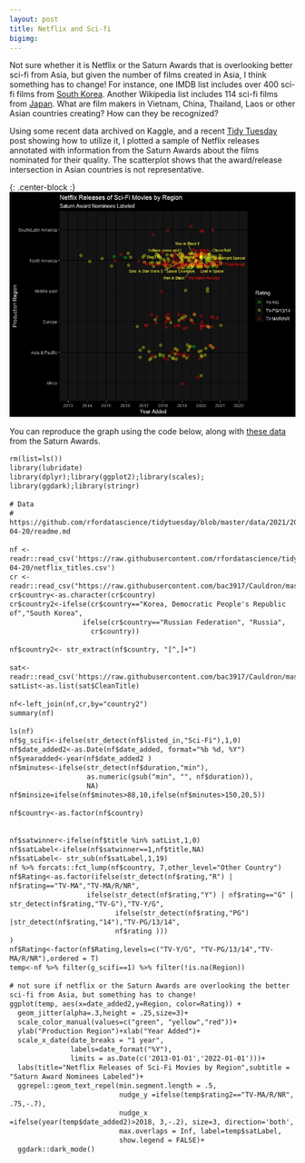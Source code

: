 ```yaml
---
layout: post
title: Netflix and Sci-fi
bigimg:
---
```



Not sure whether it is Netflix or the Saturn Awards that is overlooking better sci-fi from Asia, but given the number of films created in Asia, I think something has to change!  For instance, one IMDB list includes over 400 sci-fi films from <a href="https://www.imdb.com/search/title/?countries=kr&genres=sci_fi&sort=moviemeter">South Korea</a>. Another Wikipedia list includes 114 sci-fi films from <a href="https://en.wikipedia.org/wiki/Category:Japanese_science_fiction_films">Japan</a>. What are film makers in Vietnam, China, Thailand, Laos or other Asian countries creating? How can they be recognized?

Using some recent data archived on Kaggle, and a recent <a href="https://github.com/rfordatascience/tidytuesday/blob/master/data/2021/2021-04-20/readme.md">Tidy Tuesday</a> post showing how to utilize it, I plotted a sample of Netflix releases annotated with information from the Saturn Awards about the films nominated for their quality.  The scatterplot shows that the award/release intersection in Asian countries is not representative.

{: .center-block :}
![netflix_scifi](/img/netflix_scifi.jpeg)  

You can reproduce the graph using the code below, along with <a href="https://raw.githubusercontent.com/bac3917/Cauldron/master/saturnWinners.csv">these data</a> from the Saturn Awards.

```{r}
rm(list=ls())
library(lubridate)
library(dplyr);library(ggplot2);library(scales);
library(ggdark);library(stringr)

# Data
# https://github.com/rfordatascience/tidytuesday/blob/master/data/2021/2021-04-20/readme.md

nf <- readr::read_csv('https://raw.githubusercontent.com/rfordatascience/tidytuesday/master/data/2021/2021-04-20/netflix_titles.csv')
cr <- readr::read_csv("https://raw.githubusercontent.com/bac3917/Cauldron/master/countries_regions.csv")
cr$country<-as.character(cr$country)
cr$country2<-ifelse(cr$country=="Korea, Democratic People's Republic of","South Korea",
                  ifelse(cr$country=="Russian Federation", "Russia",
                    cr$country))

nf$country2<- str_extract(nf$country, "[^,]+")

sat<-readr::read_csv('https://raw.githubusercontent.com/bac3917/Cauldron/master/saturnWinners.csv')
satList<-as.list(sat$CleanTitle)

nf<-left_join(nf,cr,by="country2")
summary(nf)

ls(nf)
nf$g_scifi<-ifelse(str_detect(nf$listed_in,"Sci-Fi"),1,0)
nf$date_added2<-as.Date(nf$date_added, format="%b %d, %Y")
nf$yearadded<-year(nf$date_added2 )
nf$minutes<-ifelse(str_detect(nf$duration,"min"),
                   as.numeric(gsub("min", "", nf$duration)),
                   NA)
nf$minsize=ifelse(nf$minutes>88,10,ifelse(nf$minutes>150,20,5))

nf$country<-as.factor(nf$country)


nf$satwinner<-ifelse(nf$title %in% satList,1,0)
nf$satLabel<-ifelse(nf$satwinner==1,nf$title,NA)
nf$satLabel<- str_sub(nf$satLabel,1,19)
nf %>% forcats::fct_lump(nf$country, 7,other_level="Other Country")
nf$Rating<-as.factor(ifelse(str_detect(nf$rating,"R") | nf$rating=="TV-MA","TV-MA/R/NR",
                   ifelse(str_detect(nf$rating,"Y") | nf$rating=="G" | str_detect(nf$rating,"TV-G"),"TV-Y/G", 
                          ifelse(str_detect(nf$rating,"PG") |str_detect(nf$rating,"14"),"TV-PG/13/14",
                          nf$rating )))
)
nf$Rating<-factor(nf$Rating,levels=c("TV-Y/G", "TV-PG/13/14","TV-MA/R/NR"),ordered = T)
temp<-nf %>% filter(g_scifi==1) %>% filter(!is.na(Region))

# not sure if netflix or the Saturn Awards are overlooking the better sci-fi from Asia, but something has to change!
ggplot(temp, aes(x=date_added2,y=Region, color=Rating)) +
  geom_jitter(alpha=.3,height = .25,size=3)+
  scale_color_manual(values=c("green", "yellow","red"))+
  ylab("Production Region")+xlab("Year Added")+
  scale_x_date(date_breaks = "1 year", 
               labels=date_format("%Y"),
               limits = as.Date(c('2013-01-01','2022-01-01')))+
  labs(title="Netflix Releases of Sci-Fi Movies by Region",subtitle = "Saturn Award Nominees Labeled")+
  ggrepel::geom_text_repel(min.segment.length = .5,
                           nudge_y =ifelse(temp$rating2=="TV-MA/R/NR", .75,-.7), 
                           nudge_x =ifelse(year(temp$date_added2)>2018, 3,-.2), size=3, direction='both',
                           max.overlaps = Inf, label=temp$satLabel,
                           show.legend = FALSE)+
  ggdark::dark_mode()


```
